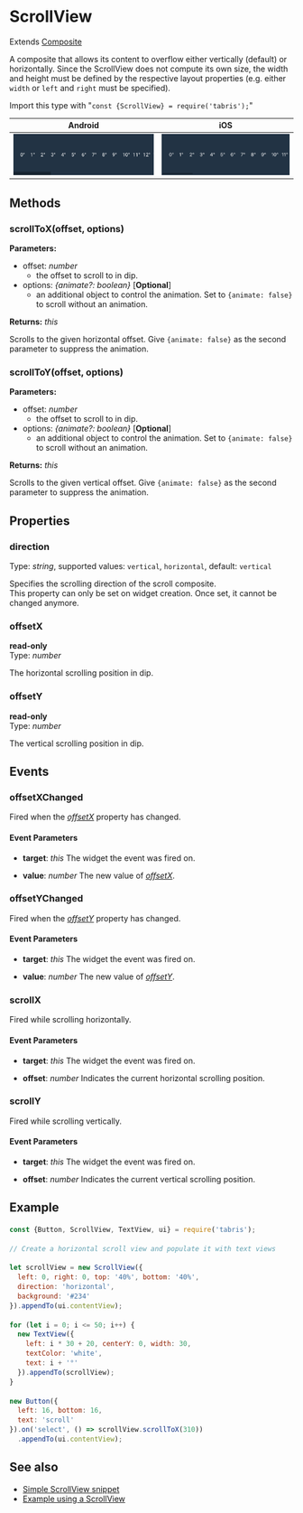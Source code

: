 ---
---
# ScrollView

Extends [Composite](Composite.md)

A composite that allows its content to overflow either vertically (default) or horizontally. Since the ScrollView does not compute its own size, the width and height must be defined by the respective layout properties (e.g. either `width` or `left` and `right` must be specified).

Import this type with "`const {ScrollView} = require('tabris');`"

Android | iOS
--- | ---
![ScrollView on Android](img/android/ScrollView.png) | ![ScrollView on iOS](img/ios/ScrollView.png)

## Methods

### scrollToX(offset, options)


**Parameters:** 

- offset: *number*
  - the offset to scroll to in dip.
- options: *{animate?: boolean}* [**Optional**]
  - an additional object to control the animation. Set to `{animate: false}` to scroll without an animation.

**Returns:** *this*

Scrolls to the given horizontal offset. Give `{animate: false}` as the second parameter to suppress the animation.

### scrollToY(offset, options)


**Parameters:** 

- offset: *number*
  - the offset to scroll to in dip.
- options: *{animate?: boolean}* [**Optional**]
  - an additional object to control the animation. Set to `{animate: false}` to scroll without an animation.

**Returns:** *this*

Scrolls to the given vertical offset. Give `{animate: false}` as the second parameter to suppress the animation.


## Properties

### direction


Type: *string*, supported values: `vertical`, `horizontal`, default: `vertical`

Specifies the scrolling direction of the scroll composite.<br/>This property can only be set on widget creation. Once set, it cannot be changed anymore.

### offsetX


**read-only**<br/>
Type: *number*

The horizontal scrolling position in dip.

### offsetY


**read-only**<br/>
Type: *number*

The vertical scrolling position in dip.


## Events

### offsetXChanged

Fired when the [*offsetX*](#offsetX) property has changed.

#### Event Parameters 
- **target**: *this*
    The widget the event was fired on.

- **value**: *number*
    The new value of [*offsetX*](#offsetX).


### offsetYChanged

Fired when the [*offsetY*](#offsetY) property has changed.

#### Event Parameters 
- **target**: *this*
    The widget the event was fired on.

- **value**: *number*
    The new value of [*offsetY*](#offsetY).


### scrollX

Fired while scrolling horizontally.

#### Event Parameters 
- **target**: *this*
    The widget the event was fired on.

- **offset**: *number*
    Indicates the current horizontal scrolling position.


### scrollY

Fired while scrolling vertically.

#### Event Parameters 
- **target**: *this*
    The widget the event was fired on.

- **offset**: *number*
    Indicates the current vertical scrolling position.





## Example
```js
const {Button, ScrollView, TextView, ui} = require('tabris');

// Create a horizontal scroll view and populate it with text views

let scrollView = new ScrollView({
  left: 0, right: 0, top: '40%', bottom: '40%',
  direction: 'horizontal',
  background: '#234'
}).appendTo(ui.contentView);

for (let i = 0; i <= 50; i++) {
  new TextView({
    left: i * 30 + 20, centerY: 0, width: 30,
    textColor: 'white',
    text: i + '°'
  }).appendTo(scrollView);
}

new Button({
  left: 16, bottom: 16,
  text: 'scroll'
}).on('select', () => scrollView.scrollToX(310))
  .appendTo(ui.contentView);
```
## See also

- [Simple ScrollView snippet](https://github.com/eclipsesource/tabris-js/tree/v2.4.1/snippets/scrollview.js)
- [Example using a ScrollView](https://github.com/eclipsesource/tabris-js/tree/v2.4.1/examples/parallax/parallax.js)
